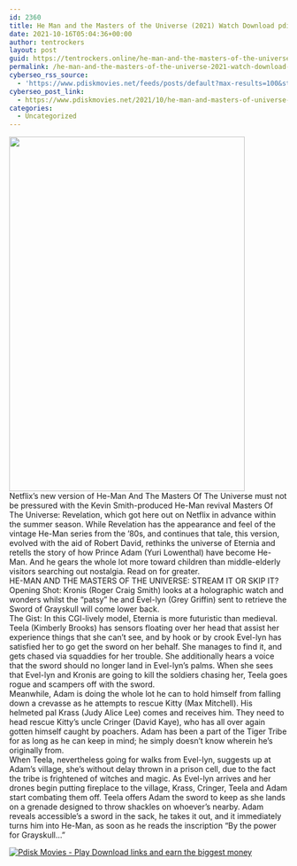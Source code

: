 ```yaml
---
id: 2360
title: He Man and the Masters of the Universe (2021) Watch Download pdisk Movie
date: 2021-10-16T05:04:36+00:00
author: tentrockers
layout: post
guid: https://tentrockers.online/he-man-and-the-masters-of-the-universe-2021-watch-download-pdisk-movie/
permalink: /he-man-and-the-masters-of-the-universe-2021-watch-download-pdisk-movie/
cyberseo_rss_source:
  - 'https://www.pdiskmovies.net/feeds/posts/default?max-results=100&start-index=101'
cyberseo_post_link:
  - https://www.pdiskmovies.net/2021/10/he-man-and-masters-of-universe-2021.html
categories:
  - Uncategorized
---
```

<div class="separator">
  <a href="https://1.bp.blogspot.com/-3fdaqJHi-LQ/YVlLwRSFHJI/AAAAAAAAAfU/4Fm2hNwYQwkzKc0J8muMq4cx3gqwp3KmQCLcBGAsYHQ/s1501/He%2BMan%2Band%2Bthe%2BMasters%2Bof%2Bthe%2BUniverse%2B%25282021%2529%2BWatch%2BDownload%2Bpdisk%2BMovie.jpg" imageanchor="1"><img loading="lazy" border="0" data-original-height="1501" data-original-width="1000" height="640" src="https://1.bp.blogspot.com/-3fdaqJHi-LQ/YVlLwRSFHJI/AAAAAAAAAfU/4Fm2hNwYQwkzKc0J8muMq4cx3gqwp3KmQCLcBGAsYHQ/w426-h640/He%2BMan%2Band%2Bthe%2BMasters%2Bof%2Bthe%2BUniverse%2B%25282021%2529%2BWatch%2BDownload%2Bpdisk%2BMovie.jpg" width="426" /></a>
</div>

<div>
  <span>Netflix’s new version of He-Man And The Masters Of The Universe must not be pressured with the Kevin Smith-produced He-Man revival Masters Of The Universe: Revelation, which got here out on Netflix in advance within the summer season. While Revelation has the appearance and feel of the vintage He-Man series from the ’80s, and continues that tale, this version, evolved with the aid of Robert David, rethinks the universe of Eternia and retells the story of how Prince Adam (Yuri Lowenthal) have become He-Man. And he gears the whole lot more toward children than middle-elderly visitors searching out nostalgia. Read on for greater.</span>
</div>

<div>
  <span>HE-MAN AND THE MASTERS OF THE UNIVERSE: STREAM IT OR SKIP IT?</span>
</div>

<div>
  <span>Opening Shot: Kronis (Roger Craig Smith) looks at a holographic watch and wonders whilst the “patsy” he and Evel-lyn (Grey Griffin) sent to retrieve the Sword of Grayskull will come lower back.</span>
</div>

<div>
  <span>The Gist: In this CGI-lively model, Eternia is more futuristic than medieval. Teela (Kimberly Brooks) has sensors floating over her head that assist her experience things that she can’t see, and by hook or by crook Evel-lyn has satisfied her to go get the sword on her behalf. She manages to find it, and gets chased via squaddies for her trouble. She additionally hears a voice that the sword should no longer land in Evel-lyn’s palms. When she sees that Evel-lyn and Kronis are going to kill the soldiers chasing her, Teela goes rogue and scampers off with the sword.</span>
</div>

<div>
  <span>Meanwhile, Adam is doing the whole lot he can to hold himself from falling down a crevasse as he attempts to rescue Kitty (Max Mitchell). His helmeted pal Krass (Judy Alice Lee) comes and receives him. They need to head rescue Kitty’s uncle Cringer (David Kaye), who has all over again gotten himself caught by poachers. Adam has been a part of the Tiger Tribe for as long as he can keep in mind; he simply doesn’t know wherein he’s originally from.</span>
</div>

<div>
  <span>When Teela, nevertheless going for walks from Evel-lyn, suggests up at Adam’s village, she’s without delay thrown in a prison cell, due to the fact the tribe is frightened of witches and magic. As Evel-lyn arrives and her drones begin putting fireplace to the village, Krass, Cringer, Teela and Adam start combating them off. Teela offers Adam the sword to keep as she lands on a grenade designed to throw shackles on whoever’s nearby. Adam reveals accessible’s a sword in the sack, he takes it out, and it immediately turns him into He-Man, as soon as he reads the inscription “By the power for Grayskull…”</span>
</div>

[![](https://1.bp.blogspot.com/-a93bp85aB6g/YUXjACCiX3I/AAAAAAAAbQE/GHmPI7h0af0tqn6tYzd0cdrDv9Hu9LUSACLcBGAsYHQ/s16000/Play_it_New-removebg-preview.png "Pdisk Movies - Play Download links and earn the biggest money")](https://pdisklink.com/1/bnYybHdsMDA1N3F3?dn=1)
